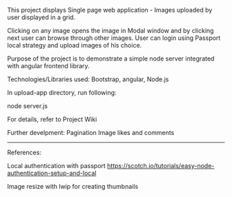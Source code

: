 This project displays Single page web application - Images uploaded by user displayed in a grid. 

Clicking on any image opens the image in Modal window and by clicking next user can browse through other images.
User can login using Passport local strategy and upload images of his choice.

Purpose of the project is to demonstrate a simple node server integrated with angular frontend library.

Technologies/Libraries used: 
Bootstrap, angular, Node.js

In upload-app directory, run following:

node server.js

For details, refer to Project Wiki

Further develpment:
Pagination
Image likes and comments

-----
References:

Local authentication with passport
https://scotch.io/tutorials/easy-node-authentication-setup-and-local

Image resize with lwip for creating thumbnails


